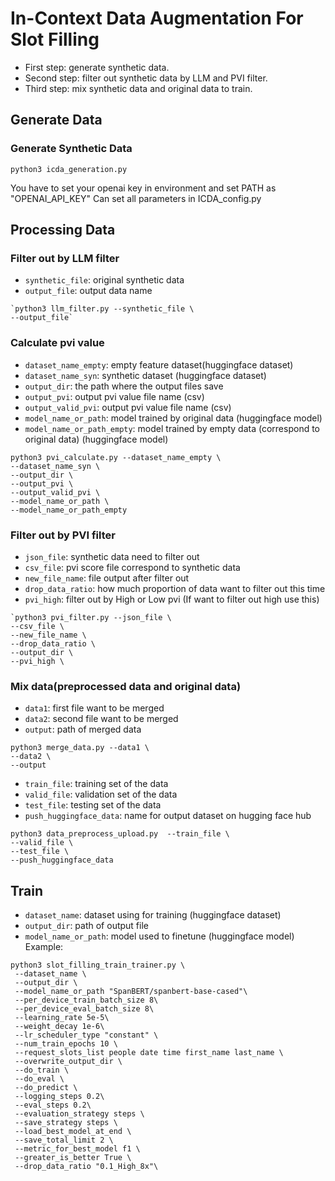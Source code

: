 # In-Context Data Augmentation For Slot Filling
* First step: generate synthetic data.
* Second step: filter out synthetic data by LLM and PVI filter.
* Third step: mix synthetic data and original data to train.

## Generate Data
### Generate Synthetic Data
`python3 icda_generation.py`

You have to set your openai key in environment and set PATH as "OPENAI_API_KEY"
Can set all parameters in ICDA_config.py

## Processing Data
### Filter out by LLM filter
* `synthetic_file`: original synthetic data
* `output_file`: output data name
```
`python3 llm_filter.py --synthetic_file \
--output_file`
```
### Calculate pvi value
* `dataset_name_empty`: empty feature dataset(huggingface dataset)
* `dataset_name_syn`: synthetic dataset (huggingface dataset)
* `output_dir`: the path where the output files save 
* `output_pvi`: output pvi value file name (csv)
* `output_valid_pvi`: output pvi value file name (csv)
* `model_name_or_path`: model trained by original data (huggingface model)
* `model_name_or_path_empty`: model trained by empty data (correspond to original data) (huggingface model)
```
python3 pvi_calculate.py --dataset_name_empty \
--dataset_name_syn \
--output_dir \
--output_pvi \
--output_valid_pvi \
--model_name_or_path \
--model_name_or_path_empty
```
### Filter out by PVI filter
* `json_file`: synthetic data need to filter out
* `csv_file`: pvi score file correspond to synthetic data
* `new_file_name`: file output after filter out
* `drop_data_ratio`: how much proportion of data want to filter out this time
* `pvi_high`: filter out by High or Low pvi (If want to filter out high use this)

```
`python3 pvi_filter.py --json_file \
--csv_file \
--new_file_name \
--drop_data_ratio \
--output_dir \
--pvi_high \
```
### Mix data(preprocessed data and original data)
* `data1`: first file want to be merged
* `data2`: second file want to be merged
* `output`: path of merged data
```
python3 merge_data.py --data1 \
--data2 \
--output
```
* `train_file`: training set of the data
* `valid_file`: validation set of the data
* `test_file`: testing set of the data
* `push_huggingface_data`: name for output dataset on hugging face hub
```
python3 data_preprocess_upload.py  --train_file \
--valid_file \
--test_file \
--push_huggingface_data
```

## Train
* `dataset_name`: dataset using for training (huggingface dataset)
* `output_dir`: path of output file
* `model_name_or_path`: model used to finetune (huggingface model)
Example:  

```
python3 slot_filling_train_trainer.py \
 --dataset_name \
 --output_dir \
 --model_name_or_path "SpanBERT/spanbert-base-cased"\
 --per_device_train_batch_size 8\
 --per_device_eval_batch_size 8\
 --learning_rate 5e-5\
 --weight_decay 1e-6\
 --lr_scheduler_type "constant" \
 --num_train_epochs 10 \
 --request_slots_list people date time first_name last_name \
 --overwrite_output_dir \
 --do_train \
 --do_eval \
 --do_predict \
 --logging_steps 0.2\
 --eval_steps 0.2\
 --evaluation_strategy steps \
 --save_strategy steps \
 --load_best_model_at_end \
 --save_total_limit 2 \
 --metric_for_best_model f1 \
 --greater_is_better True \
 --drop_data_ratio "0.1_High_8x"\


```
